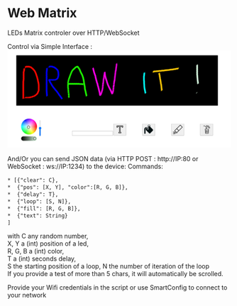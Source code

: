 # Web Matrix
LEDs Matrix controler over HTTP/WebSocket

Control via Simple Interface :
![](imgs/img1.bmp)

And/Or you can send JSON data (via HTTP POST : http://IP:80 or WebSocket : ws://IP:1234) to the device:
Commands:  
```
* [{"clear": C},
*  {"pos": [X, Y], "color":[R, G, B]},
*  {"delay": T},
*  {"loop": [S, N]},
*  {"fill": [R, G, B]},
*  {"text": String}
]
```
  
with C any random number,  
X, Y a (int) position of a led,  
R, G, B a (int) color,  
T a (int) seconds delay,  
S the starting position of a loop, N the number of iteration of the loop  
If you provide a test of more than 5 chars, it will automatically be scrolled.  

Provide your Wifi credentials in the script or use SmartConfig to connect to your network